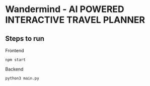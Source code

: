 # Wandermind - AI POWERED INTERACTIVE TRAVEL PLANNER

## Steps to run

Frontend
```
npm start
```

Backend
```
python3 main.py
```
